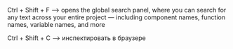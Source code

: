 Ctrl + Shift + F --> opens the global search panel, where you can search for any text across your entire project — including component names, function names, variable names, and more

Ctrl + Shift + C --> инспектировать в браузере
